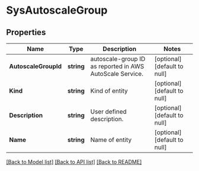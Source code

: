 # SysAutoscaleGroup

## Properties
Name | Type | Description | Notes
------------ | ------------- | ------------- | -------------
**AutoscaleGroupId** | **string** | autoscale-group ID as reported in AWS AutoScale Service. | [optional] [default to null]
**Kind** | **string** | Kind of entity | [optional] [default to null]
**Description** | **string** | User defined description. | [optional] [default to null]
**Name** | **string** | Name of entity | [optional] [default to null]

[[Back to Model list]](../README.md#documentation-for-models) [[Back to API list]](../README.md#documentation-for-api-endpoints) [[Back to README]](../README.md)


